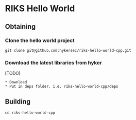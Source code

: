# RIKS Hello World

## Obtaining

### Clone the hello world project

    git clone git@github.com:hykersec/riks-hello-world-cpp.git

### Download the latest libraries from hyker

[TODO]

    * Download
    * Put in deps folder, i.e. riks-hello-world-cpp/deps

## Building

    cd riks-hello-world-cpp


